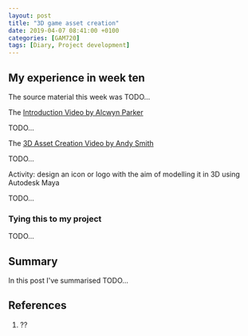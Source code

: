 ```yaml
---
layout: post
title: "3D game asset creation"
date: 2019-04-07 08:41:00 +0100
categories: [GAM720]
tags: [Diary, Project development]
---
```


## My experience in week ten

The source material this week was TODO...

The [Introduction Video by Alcwyn Parker](https://falmouthflexible.instructure.com/courses/296/pages/week-10-introduction?module_item_id=19121)

TODO...

The [3D Asset Creation Video by Andy Smith](https://falmouthflexible.instructure.com/courses/296/pages/week-10-3d-asset-creation?module_item_id=19125)

TODO...

Activity: design an icon or logo with the aim of modelling it in 3D using Autodesk Maya

TODO...

### Tying this to my project

TODO...

## Summary

In this post I've summarised TODO...

## References

1. ??
